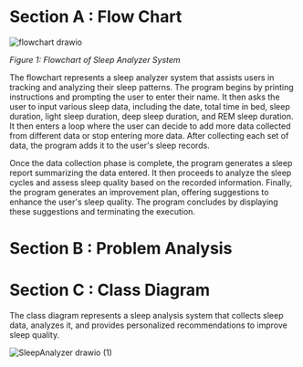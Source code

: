# Section A : Flow Chart

![flowchart drawio](https://github.com/jjn7702/SECJ1023-PT2/assets/102563828/bba9a30c-5f96-4c12-be59-cd19195b1144) <br>

*Figure 1: Flowchart of Sleep Analyzer System* <br>

The flowchart represents a sleep analyzer system that assists users in tracking and analyzing their sleep patterns. The program begins by printing instructions and prompting the user to enter their name. It then asks the user to input various sleep data, including the date, total time in bed, sleep duration, light sleep duration, deep sleep duration, and REM sleep duration. It then enters a loop where the user can decide to add more data collected from different data or stop entering more data. After collecting each set of data, the program adds it to the user's sleep records. <br>

Once the data collection phase is complete, the program generates a sleep report summarizing the data entered. It then proceeds to analyze the sleep cycles and assess sleep quality based on the recorded information. Finally, the program generates an improvement plan, offering suggestions to enhance the user's sleep quality. The program concludes by displaying these suggestions and terminating the execution.  

# Section B : Problem Analysis

# Section C : Class Diagram
The class diagram represents a sleep analysis system that collects sleep data, analyzes it, and provides personalized recommendations to improve sleep quality. 

![SleepAnalyzer drawio (1)](https://github.com/jjn7702/SECJ1023-PT2/assets/147962293/9bb82ecf-b8ca-44f7-aa98-d46eba2e147b)
